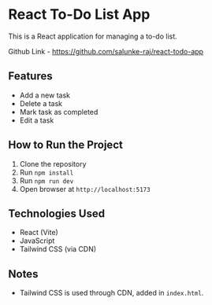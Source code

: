 # React To-Do List App

This is a React application for managing a to-do list.

Github Link - https://github.com/salunke-raj/react-todo-app 

## Features

- Add a new task
- Delete a task
- Mark task as completed
- Edit a task

## How to Run the Project

1. Clone the repository  
2. Run `npm install`  
3. Run `npm run dev`  
4. Open browser at `http://localhost:5173`

## Technologies Used

- React (Vite)
- JavaScript
- Tailwind CSS (via CDN)

## Notes

- Tailwind CSS is used through CDN, added in `index.html`.